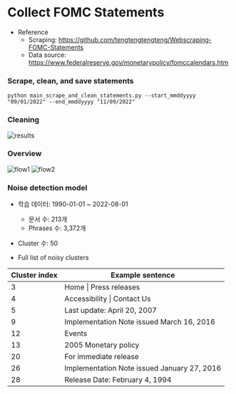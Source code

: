 # Collect FOMC Statements

* Reference
    - Scraping: https://github.com/tengtengtengteng/Webscraping-FOMC-Statements
    - Data source: https://www.federalreserve.gov/monetarypolicy/fomccalendars.htm

### Scrape, clean, and save statements
```
python main_scrape_and_clean_statements.py --start_mmddyyyy "09/01/2022" --end_mmddyyyy "11/09/2022"
```

### Cleaning
![results](./results.png)

### Overview
![flow1](./flow1.png)
![flow2](./flow2.png)

### Noise detection model 
* 학습 데이터: 1990-01-01 ~ 2022-08-01 
    - 문서 수: 213개
    - Phrases 수: 3,372개
* Cluster 수: 50

* Full list of noisy clusters

|     Cluster index    |     Example sentence                                 |
|----------------------|------------------------------------------------------|
|     3                |     Home   \| Press releases                         |
|     4                |     Accessibility   \| Contact Us                    |
|     5                |     Last   update: April 20, 2007                    |
|     9                |     Implementation   Note issued March 16, 2016      |
|     12               |     Events                                           |
|     13               |     2005   Monetary policy                           |
|     20               |     For   immediate release                          |
|     26               |     Implementation   Note issued January 27, 2016    |
|     28               |     Release   Date: February 4, 1994                 |

